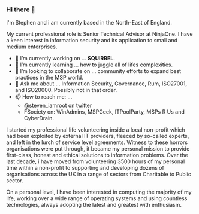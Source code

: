 ### Hi there 👋

<!--
**stephen-vital/stephen-vital** is a ✨ _special_ ✨ repository because its `README.md` (this file) appears on your GitHub profile.

Here are some ideas to get you started:

- 🔭 I’m currently working on ...
- 🌱 I’m currently learning ...
- 👯 I’m looking to collaborate on ...
- 🤔 I’m looking for help with ...
- 💬 Ask me about ...
- 📫 How to reach me: ...
- 😄 Pronouns: ...
- ⚡ Fun fact: ...
-->

I'm Stephen and i am currently based in the North-East of England. 

My current professional role is Senior Technical Advisor at NinjaOne. I have a keen interest in information security and its application to small and medium enterprises.

- 🔭 I’m currently working on ... **SQUIRREL**.
- 🌱 I’m currently learning ... how to juggle all of lifes complexities.
- 👯 I’m looking to collaborate on ... community efforts to expand best practices in the MSP world.
- 💬 Ask me about ... Information Security, Governance, Rum, ISO27001, and ISO20000. Possibly not in that order.
- 📫 How to reach me: ... 
  -   @steven_iamroot on twitter
  -   FSociety on: WinAdmins, MSPGeek, ITPoolParty, MSPs R Us and CyberDrain.

I started my professional life volunteering inside a local non-profit which had been exploited by external IT providers, fleeced by so-called experts, and left in the lurch of service level agreements. Witness to these horrors organisations were put through, it became my personal mission to provide first-class, honest and ethical solutions to information problems. Over the last decade, i have moved from volunteering 3500 hours of my personal time within a non-profit to supporting and developing dozens of organisations across the UK in a range of sectors from Charitable to Public sector.

On a personal level, I have been interested in computing the majority of my life, working over a wide range of operating systems and using countless technologies, always adopting the latest and greatest with enthusiasm.
